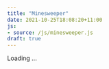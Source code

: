 ```yaml
---
title: "Minesweeper"
date: 2021-10-25T18:08:20+11:00
js: 
- source: /js/minesweeper.js
draft: true
---
```


Loading ...